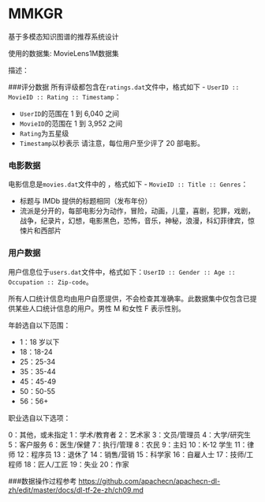 # MMKGR
基于多模态知识图谱的推荐系统设计

使用的数据集: MovieLens1M数据集

描述：

###评分数据
所有评级都包含在`ratings.dat`文件中，格式如下 - `UserID :: MovieID :: Rating :: Timestamp`：

*   `UserID`的范围在 1 到 6,040 之间
*   `MovieID`的范围在 1 到 3,952 之间
*   `Rating`为五星级
*   `Timestamp`以秒表示
请注意，每位用户至少评了 20 部电影。

### 电影数据

电影信息是`movies.dat`文件中的  ，格式如下 - `MovieID :: Title :: Genres`：

*   标题与 IMDb 提供的标题相同（发布年份）
*   流派是分开的，每部电影分为动作，冒险，动画，儿童，喜剧，犯罪，戏剧，战争，纪录片，幻想，电影黑色，恐怖，音乐，神秘，浪漫，科幻菲律宾，惊悚片和西部片

### 用户数据

用户信息位于`users.dat`文件中，格式如下：`UserID :: Gender :: Age :: Occupation :: Zip-code`。

所有人口统计信息均由用户自愿提供，不会检查其准确率。此数据集中仅包含已提供某些人口统计信息的用户。男性 M 和女性 F 表示性别。

年龄选自以下范围：

*   1：18 岁以下
*   18：18-24
*   25：25-34
*   35：35-44
*   45：45-49
*   50：50-55
*   56：56+

职业选自以下选项：

0：其他，或未指定
1：学术/教育者
2：艺术家
3：文员/管理员
4：大学/研究生
5：客户服务
6：医生/保健
7：执行/管理
8：农民
9：主妇
10：K-12 学生
11：律师
12：程序员
13：退休了
14：销售/营销
15：科学家
16：自雇人士
17：技师/工程师
18：匠人/工匠
19：失业
20：作家

###数据操作过程参考 https://github.com/apachecn/apachecn-dl-zh/edit/master/docs/dl-tf-2e-zh/ch09.md

